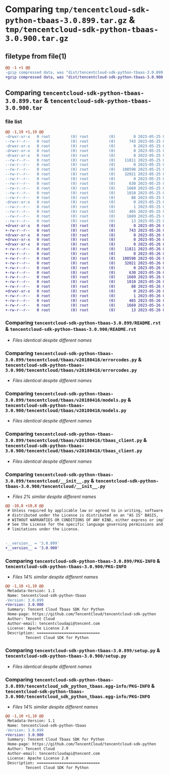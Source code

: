 # Comparing `tmp/tencentcloud-sdk-python-tbaas-3.0.899.tar.gz` & `tmp/tencentcloud-sdk-python-tbaas-3.0.900.tar.gz`

## filetype from file(1)

```diff
@@ -1 +1 @@
-gzip compressed data, was "dist/tencentcloud-sdk-python-tbaas-3.0.899.tar", last modified: Thu May 25 00:36:19 2023, max compression
+gzip compressed data, was "dist/tencentcloud-sdk-python-tbaas-3.0.900.tar", last modified: Fri May 26 02:27:41 2023, max compression
```

## Comparing `tencentcloud-sdk-python-tbaas-3.0.899.tar` & `tencentcloud-sdk-python-tbaas-3.0.900.tar`

### file list

```diff
@@ -1,19 +1,19 @@
-drwxr-xr-x   0 root         (0) root         (0)        0 2023-05-25 00:36:19.000000 tencentcloud-sdk-python-tbaas-3.0.899/
--rw-r--r--   0 root         (0) root         (0)      743 2023-05-25 00:36:19.000000 tencentcloud-sdk-python-tbaas-3.0.899/README.rst
-drwxr-xr-x   0 root         (0) root         (0)        0 2023-05-25 00:36:19.000000 tencentcloud-sdk-python-tbaas-3.0.899/tencentcloud/
-drwxr-xr-x   0 root         (0) root         (0)        0 2023-05-25 00:36:19.000000 tencentcloud-sdk-python-tbaas-3.0.899/tencentcloud/tbaas/
-drwxr-xr-x   0 root         (0) root         (0)        0 2023-05-25 00:36:19.000000 tencentcloud-sdk-python-tbaas-3.0.899/tencentcloud/tbaas/v20180416/
--rw-r--r--   0 root         (0) root         (0)    11811 2023-05-25 00:36:19.000000 tencentcloud-sdk-python-tbaas-3.0.899/tencentcloud/tbaas/v20180416/errorcodes.py
--rw-r--r--   0 root         (0) root         (0)        0 2023-05-25 00:36:19.000000 tencentcloud-sdk-python-tbaas-3.0.899/tencentcloud/tbaas/v20180416/__init__.py
--rw-r--r--   0 root         (0) root         (0)   108598 2023-05-25 00:36:19.000000 tencentcloud-sdk-python-tbaas-3.0.899/tencentcloud/tbaas/v20180416/models.py
--rw-r--r--   0 root         (0) root         (0)    32021 2023-05-25 00:36:19.000000 tencentcloud-sdk-python-tbaas-3.0.899/tencentcloud/tbaas/v20180416/tbaas_client.py
--rw-r--r--   0 root         (0) root         (0)        0 2023-05-25 00:36:19.000000 tencentcloud-sdk-python-tbaas-3.0.899/tencentcloud/tbaas/__init__.py
--rw-r--r--   0 root         (0) root         (0)      630 2023-05-25 00:36:19.000000 tencentcloud-sdk-python-tbaas-3.0.899/tencentcloud/__init__.py
--rw-r--r--   0 root         (0) root         (0)     1669 2023-05-25 00:36:19.000000 tencentcloud-sdk-python-tbaas-3.0.899/PKG-INFO
--rw-r--r--   0 root         (0) root         (0)     1010 2023-05-25 00:36:19.000000 tencentcloud-sdk-python-tbaas-3.0.899/setup.py
--rw-r--r--   0 root         (0) root         (0)       88 2023-05-25 00:36:19.000000 tencentcloud-sdk-python-tbaas-3.0.899/setup.cfg
-drwxr-xr-x   0 root         (0) root         (0)        0 2023-05-25 00:36:19.000000 tencentcloud-sdk-python-tbaas-3.0.899/tencentcloud_sdk_python_tbaas.egg-info/
--rw-r--r--   0 root         (0) root         (0)        1 2023-05-25 00:36:19.000000 tencentcloud-sdk-python-tbaas-3.0.899/tencentcloud_sdk_python_tbaas.egg-info/dependency_links.txt
--rw-r--r--   0 root         (0) root         (0)      465 2023-05-25 00:36:19.000000 tencentcloud-sdk-python-tbaas-3.0.899/tencentcloud_sdk_python_tbaas.egg-info/SOURCES.txt
--rw-r--r--   0 root         (0) root         (0)     1669 2023-05-25 00:36:19.000000 tencentcloud-sdk-python-tbaas-3.0.899/tencentcloud_sdk_python_tbaas.egg-info/PKG-INFO
--rw-r--r--   0 root         (0) root         (0)       13 2023-05-25 00:36:19.000000 tencentcloud-sdk-python-tbaas-3.0.899/tencentcloud_sdk_python_tbaas.egg-info/top_level.txt
+drwxr-xr-x   0 root         (0) root         (0)        0 2023-05-26 02:27:41.000000 tencentcloud-sdk-python-tbaas-3.0.900/
+-rw-r--r--   0 root         (0) root         (0)      743 2023-05-26 02:27:41.000000 tencentcloud-sdk-python-tbaas-3.0.900/README.rst
+drwxr-xr-x   0 root         (0) root         (0)        0 2023-05-26 02:27:41.000000 tencentcloud-sdk-python-tbaas-3.0.900/tencentcloud/
+drwxr-xr-x   0 root         (0) root         (0)        0 2023-05-26 02:27:41.000000 tencentcloud-sdk-python-tbaas-3.0.900/tencentcloud/tbaas/
+drwxr-xr-x   0 root         (0) root         (0)        0 2023-05-26 02:27:41.000000 tencentcloud-sdk-python-tbaas-3.0.900/tencentcloud/tbaas/v20180416/
+-rw-r--r--   0 root         (0) root         (0)    11811 2023-05-26 02:27:41.000000 tencentcloud-sdk-python-tbaas-3.0.900/tencentcloud/tbaas/v20180416/errorcodes.py
+-rw-r--r--   0 root         (0) root         (0)        0 2023-05-26 02:27:41.000000 tencentcloud-sdk-python-tbaas-3.0.900/tencentcloud/tbaas/v20180416/__init__.py
+-rw-r--r--   0 root         (0) root         (0)   108598 2023-05-26 02:27:41.000000 tencentcloud-sdk-python-tbaas-3.0.900/tencentcloud/tbaas/v20180416/models.py
+-rw-r--r--   0 root         (0) root         (0)    32021 2023-05-26 02:27:41.000000 tencentcloud-sdk-python-tbaas-3.0.900/tencentcloud/tbaas/v20180416/tbaas_client.py
+-rw-r--r--   0 root         (0) root         (0)        0 2023-05-26 02:27:41.000000 tencentcloud-sdk-python-tbaas-3.0.900/tencentcloud/tbaas/__init__.py
+-rw-r--r--   0 root         (0) root         (0)      630 2023-05-26 02:27:41.000000 tencentcloud-sdk-python-tbaas-3.0.900/tencentcloud/__init__.py
+-rw-r--r--   0 root         (0) root         (0)     1669 2023-05-26 02:27:41.000000 tencentcloud-sdk-python-tbaas-3.0.900/PKG-INFO
+-rw-r--r--   0 root         (0) root         (0)     1010 2023-05-26 02:27:41.000000 tencentcloud-sdk-python-tbaas-3.0.900/setup.py
+-rw-r--r--   0 root         (0) root         (0)       88 2023-05-26 02:27:41.000000 tencentcloud-sdk-python-tbaas-3.0.900/setup.cfg
+drwxr-xr-x   0 root         (0) root         (0)        0 2023-05-26 02:27:41.000000 tencentcloud-sdk-python-tbaas-3.0.900/tencentcloud_sdk_python_tbaas.egg-info/
+-rw-r--r--   0 root         (0) root         (0)        1 2023-05-26 02:27:41.000000 tencentcloud-sdk-python-tbaas-3.0.900/tencentcloud_sdk_python_tbaas.egg-info/dependency_links.txt
+-rw-r--r--   0 root         (0) root         (0)      465 2023-05-26 02:27:41.000000 tencentcloud-sdk-python-tbaas-3.0.900/tencentcloud_sdk_python_tbaas.egg-info/SOURCES.txt
+-rw-r--r--   0 root         (0) root         (0)     1669 2023-05-26 02:27:41.000000 tencentcloud-sdk-python-tbaas-3.0.900/tencentcloud_sdk_python_tbaas.egg-info/PKG-INFO
+-rw-r--r--   0 root         (0) root         (0)       13 2023-05-26 02:27:41.000000 tencentcloud-sdk-python-tbaas-3.0.900/tencentcloud_sdk_python_tbaas.egg-info/top_level.txt
```

### Comparing `tencentcloud-sdk-python-tbaas-3.0.899/README.rst` & `tencentcloud-sdk-python-tbaas-3.0.900/README.rst`

 * *Files identical despite different names*

### Comparing `tencentcloud-sdk-python-tbaas-3.0.899/tencentcloud/tbaas/v20180416/errorcodes.py` & `tencentcloud-sdk-python-tbaas-3.0.900/tencentcloud/tbaas/v20180416/errorcodes.py`

 * *Files identical despite different names*

### Comparing `tencentcloud-sdk-python-tbaas-3.0.899/tencentcloud/tbaas/v20180416/models.py` & `tencentcloud-sdk-python-tbaas-3.0.900/tencentcloud/tbaas/v20180416/models.py`

 * *Files identical despite different names*

### Comparing `tencentcloud-sdk-python-tbaas-3.0.899/tencentcloud/tbaas/v20180416/tbaas_client.py` & `tencentcloud-sdk-python-tbaas-3.0.900/tencentcloud/tbaas/v20180416/tbaas_client.py`

 * *Files identical despite different names*

### Comparing `tencentcloud-sdk-python-tbaas-3.0.899/tencentcloud/__init__.py` & `tencentcloud-sdk-python-tbaas-3.0.900/tencentcloud/__init__.py`

 * *Files 2% similar despite different names*

```diff
@@ -10,8 +10,8 @@
 # Unless required by applicable law or agreed to in writing, software
 # distributed under the License is distributed on an "AS IS" BASIS,
 # WITHOUT WARRANTIES OR CONDITIONS OF ANY KIND, either express or implied.
 # See the License for the specific language governing permissions and
 # limitations under the License.
 
 
-__version__ = '3.0.899'
+__version__ = '3.0.900'
```

### Comparing `tencentcloud-sdk-python-tbaas-3.0.899/PKG-INFO` & `tencentcloud-sdk-python-tbaas-3.0.900/PKG-INFO`

 * *Files 14% similar despite different names*

```diff
@@ -1,10 +1,10 @@
 Metadata-Version: 1.1
 Name: tencentcloud-sdk-python-tbaas
-Version: 3.0.899
+Version: 3.0.900
 Summary: Tencent Cloud Tbaas SDK for Python
 Home-page: https://github.com/TencentCloud/tencentcloud-sdk-python
 Author: Tencent Cloud
 Author-email: tencentcloudapi@tencent.com
 License: Apache License 2.0
 Description: ============================
         Tencent Cloud SDK for Python
```

### Comparing `tencentcloud-sdk-python-tbaas-3.0.899/setup.py` & `tencentcloud-sdk-python-tbaas-3.0.900/setup.py`

 * *Files identical despite different names*

### Comparing `tencentcloud-sdk-python-tbaas-3.0.899/tencentcloud_sdk_python_tbaas.egg-info/PKG-INFO` & `tencentcloud-sdk-python-tbaas-3.0.900/tencentcloud_sdk_python_tbaas.egg-info/PKG-INFO`

 * *Files 14% similar despite different names*

```diff
@@ -1,10 +1,10 @@
 Metadata-Version: 1.1
 Name: tencentcloud-sdk-python-tbaas
-Version: 3.0.899
+Version: 3.0.900
 Summary: Tencent Cloud Tbaas SDK for Python
 Home-page: https://github.com/TencentCloud/tencentcloud-sdk-python
 Author: Tencent Cloud
 Author-email: tencentcloudapi@tencent.com
 License: Apache License 2.0
 Description: ============================
         Tencent Cloud SDK for Python
```

